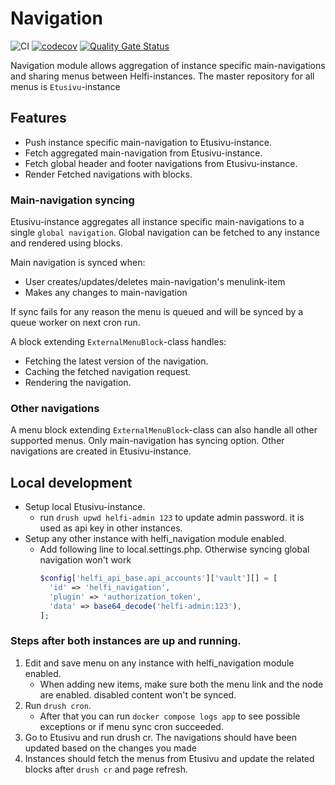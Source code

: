 # Navigation

![CI](https://github.com/City-of-Helsinki/drupal-module-helfi-navigation/workflows/CI/badge.svg)
[![codecov](https://codecov.io/gh/City-of-Helsinki/drupal-module-helfi-navigation/branch/main/graph/badge.svg?token=FQZHJAJYOZ)](https://codecov.io/gh/City-of-Helsinki/drupal-module-helfi-navigation) [![Quality Gate Status](https://sonarcloud.io/api/project_badges/measure?project=City-of-Helsinki_drupal-module-helfi-navigation&metric=alert_status)](https://sonarcloud.io/summary/new_code?id=City-of-Helsinki_drupal-module-helfi-navigation)

Navigation module allows aggregation of instance specific main-navigations and sharing menus between Helfi-instances.
The master repository for all menus is `Etusivu`-instance

## Features

- Push instance specific main-navigation to Etusivu-instance.
- Fetch aggregated main-navigation from Etusivu-instance.
- Fetch global header and footer navigations from Etusivu-instance.
- Render Fetched navigations with blocks.

### Main-navigation syncing

Etusivu-instance aggregates all instance specific main-navigations to a single `global navigation`.
Global navigation can be fetched to any instance and rendered using blocks.

Main navigation is synced when:
- User creates/updates/deletes main-navigation's menulink-item
- Makes any changes to main-navigation

If sync fails for any reason the menu is queued and will be synced by a queue worker on next cron run.

A block extending `ExternalMenuBlock`-class handles:
- Fetching the latest version of the navigation.
- Caching the fetched navigation request.
- Rendering the navigation.

### Other navigations

A menu block extending `ExternalMenuBlock`-class can also handle all other supported menus.
Only main-navigation has syncing option. Other navigations are created in Etusivu-instance.

## Local development

- Setup local Etusivu-instance.
  - run `drush upwd helfi-admin 123` to update admin password. it is used as api key in other instances.
- Setup any other instance with helfi_navigation module enabled.
  - Add following line to local.settings.php. Otherwise syncing global navigation won't work
    ```php
    $config['helfi_api_base.api_accounts']['vault'][] = [
      'id' => 'helfi_navigation',
      'plugin' => 'authorization_token',
      'data' => base64_decode('helfi-admin:123'),
    ];
      ```

### Steps after both instances are up and running.
1. Edit and save menu on any instance with helfi_navigation module enabled.
   - When adding new items, make sure both the menu link and the node are enabled. disabled content won't be synced.
2. Run `drush cron`.
   - After that you can run `docker compose logs app` to see possible exceptions or if menu sync cron succeeded.
3. Go to Etusivu and run drush cr. The navigations should have been updated
    based on the changes you made
4. Instances should fetch the menus from Etusivu and update the related blocks after `drush cr` and page refresh.

